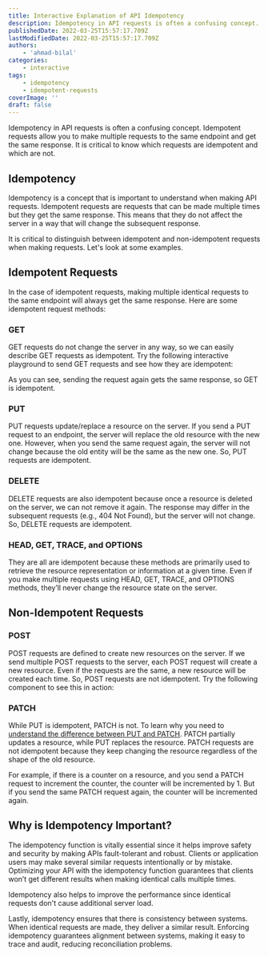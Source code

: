 ```yaml
---
title: Interactive Explanation of API Idempotency
description: Idempotency in API requests is often a confusing concept. Idempotent requests allow you to make multiple requests to the same endpoint and get the same response. This guide will help you understand the basics of idempotency.
publishedDate: 2022-03-25T15:57:17.709Z
lastModifiedDate: 2022-03-25T15:57:17.709Z
authors:
    - 'ahmad-bilal'
categories:
    - interactive
tags:
    - idempotency
    - idempotent-requests
coverImage: ''
draft: false
---
```


<Lead>

Idempotency in API requests is often a confusing concept. Idempotent requests allow you to make multiple requests to the same endpoint and get the same response. It is critical to know which requests are idempotent and which are not.

</Lead>

## Idempotency

Idempotency is a concept that is important to understand when making API requests. Idempotent requests are requests that can be made multiple times but they get the same response. This means that they do not affect the server in a way that will change the subsequent response.

It is critical to distinguish between idempotent and non-idempotent requests when making requests. Let's look at some examples.

## Idempotent Requests

In the case of idempotent requests, making multiple identical requests to the same endpoint will always get the same response. Here are some idempotent request methods:

### GET

GET requests do not change the server in any way, so we can easily describe GET requests as idempotent. Try the following interactive playground to send GET requests and see how they are idempotent:

<Idempotency showGet />

As you can see, sending the request again gets the same response, so GET is idempotent.

### PUT

PUT requests update/replace a resource on the server. If you send a PUT request to an endpoint, the server will replace the old resource with the new one. However, when you send the same request again, the server will not change because the old entity will be the same as the new one. So, PUT requests are idempotent.

### DELETE

DELETE requests are also idempotent because once a resource is deleted on the server, we can not remove it again. The response may differ in the subsequent requests (e.g., 404 Not Found), but the server will not change. So, DELETE requests are idempotent.

### HEAD, GET, TRACE, and OPTIONS

They are all are idempotent because these methods are primarily used to retrieve the resource representation or information at a given time. Even if you make multiple requests using HEAD, GET, TRACE, and OPTIONS methods, they’ll never change the resource state on the server.

## Non-Idempotent Requests

### POST

POST requests are defined to create new resources on the server. If we send multiple POST requests to the server, each POST request will create a new resource. Even if the requests are the same, a new resource will be created each time. So, POST requests are not idempotent. Try the following component to see this in action:

<Idempotency showPost />

### PATCH

While PUT is idempotent, PATCH is not. To learn why you need to [understand the difference between PUT and PATCH](https://rapidapi.com/guides/put-vs-patch). PATCH partially updates a resource, while PUT replaces the resource. PATCH requests are not idempotent because they keep changing the resource regardless of the shape of the old resource.

For example, if there is a counter on a resource, and you send a PATCH request to increment the counter, the counter will be incremented by 1. But if you send the same PATCH request again, the counter will be incremented again.

## Why is Idempotency Important?

The idempotency function is vitally essential since it helps improve safety and security by making APIs fault-tolerant and robust. Clients or application users may make several similar requests intentionally or by mistake. Optimizing your API with the idempotency function guarantees that clients won’t get different results when making identical calls multiple times.

Idempotency also helps to improve the performance since identical requests don't cause additional server load.

Lastly, idempotency ensures that there is consistency between systems. When identical requests are made, they deliver a similar result. Enforcing idempotency guarantees alignment between systems, making it easy to trace and audit, reducing reconciliation problems.
